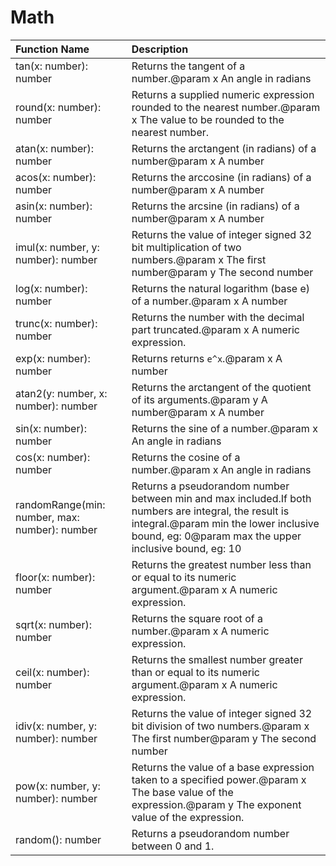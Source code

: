 # Math

|Function Name| Description|
|:---|:---|
|tan(x: number): number |Returns the tangent of a number.@param x An angle in radians|
|round(x: number): number |Returns a supplied numeric expression rounded to the nearest number.@param x The value to be rounded to the nearest number.|
|atan(x: number): number |Returns the arctangent (in radians) of a number@param x A number|
|acos(x: number): number |Returns the arccosine (in radians) of a number@param x A number|
|asin(x: number): number |Returns the arcsine (in radians) of a number@param x A number|
|imul(x: number, y: number): number |Returns the value of integer signed 32 bit multiplication of two numbers.@param x The first number@param y The second number|
|log(x: number): number |Returns the natural logarithm (base e) of a number.@param x A number|
|trunc(x: number): number |Returns the number with the decimal part truncated.@param x A numeric expression.|
|exp(x: number): number |Returns returns ``e^x``.@param x A number|
|atan2(y: number, x: number): number |Returns the arctangent of the quotient of its arguments.@param y A number@param x A number|
|sin(x: number): number |Returns the sine of a number.@param x An angle in radians|
|cos(x: number): number |Returns the cosine of a number.@param x An angle in radians|
|randomRange(min: number, max: number): number |Returns a pseudorandom number between min and max included.If both numbers are integral, the result is integral.@param min the lower inclusive bound, eg: 0@param max the upper inclusive bound, eg: 10|
|floor(x: number): number |Returns the greatest number less than or equal to its numeric argument.@param x A numeric expression.|
|sqrt(x: number): number |Returns the square root of a number.@param x A numeric expression.|
|ceil(x: number): number |Returns the smallest number greater than or equal to its numeric argument.@param x A numeric expression.|
|idiv(x: number, y: number): number |Returns the value of integer signed 32 bit division of two numbers.@param x The first number@param y The second number|
|pow(x: number, y: number): number |Returns the value of a base expression taken to a specified power.@param x The base value of the expression.@param y The exponent value of the expression.|
|random(): number |Returns a pseudorandom number between 0 and 1.|
